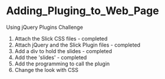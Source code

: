 # Adding_Pluging_to_Web_Page

Using jQuery Plugins Challenge
  1. Attach the Slick CSS files - completed
  2. Attach jQuery and the Slick Plugin files - completed
  3. Add a div to hold the slides - completed
  4. Add thee 'slides' - completed
  5. Add the programming to call the plugin
  6. Change the look with CSS
